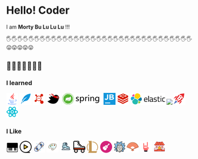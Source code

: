 # Hello! Coder

 I am **Morty Bu Lu Lu Lu** !!!

🖐🖐🖐🖐🖐🖐🖐🖐🖐🖐🖐🖐🖐🖐🖐🖐🖐🖐🖐🖐🖐🖐🖐🖐🖐🖐🖐🖐🖐🖐🖐🖐🖐😛😛😛😛😛

🌈🌈🦄️🦄️🦄🌈🌈
---
### I learned
[![](https://raw.githubusercontent.com/MortyCode/image/master/java.png)]() 
[![](https://raw.githubusercontent.com/MortyCode/image/master/maven.png)]()
[![](https://raw.githubusercontent.com/MortyCode/image/master/mq.png)]()
[![](https://raw.githubusercontent.com/MortyCode/image/master/mybatis.png)]()
[![](https://raw.githubusercontent.com/MortyCode/image/master/spring.png)]()
[![](https://raw.githubusercontent.com/MortyCode/image/master/JetBrains.png)]() 
[![](https://raw.githubusercontent.com/MortyCode/image/master/Redis.png)]()
[![](https://raw.githubusercontent.com/MortyCode/image/master/elastic.png)]()
[![](https://raw.githubusercontent.com/MortyCode/image/master/mysql.png)]()
[![](https://raw.githubusercontent.com/MortyCode/image/master//RocketMQ.png)]()
[![](https://raw.githubusercontent.com/MortyCode/image/master/react.png)]()


### I Like
[![](https://raw.githubusercontent.com/MortyCode/image/master/like/dzq.png)]()
[![](https://raw.githubusercontent.com/MortyCode/image/master/like/dy.png)]()
[![](https://raw.githubusercontent.com/MortyCode/image/master/like/hb.png)]()
[![](https://raw.githubusercontent.com/MortyCode/image/master/like/hh.png)]()
[![](https://raw.githubusercontent.com/MortyCode/image/master/like/hhuab.png)]()
[![](https://raw.githubusercontent.com/MortyCode/image/master/like/lh.png)]()
[![](https://raw.githubusercontent.com/MortyCode/image/master/like/lol.png)]()
[![](https://raw.githubusercontent.com/MortyCode/image/master/like/my.png)]()
[![](https://raw.githubusercontent.com/MortyCode/image/master/like/rick.png)]()
[![](https://raw.githubusercontent.com/MortyCode/image/master/like/xs.png)]()
[![](https://raw.githubusercontent.com/MortyCode/image/master/like/yg.png)]()
[![](https://raw.githubusercontent.com/MortyCode/image/master/like/zzf.png)]()




